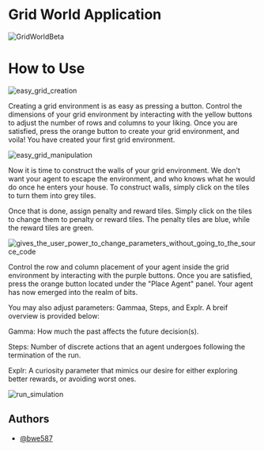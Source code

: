# Grid World Application

![GridWorldBeta](https://github.com/bwe587/GridWorld/assets/105562270/520572db-1e11-4b02-ae90-1e4af7a85e9d)

# How to Use
![easy_grid_creation](https://github.com/bwe587/GridWorld/assets/105562270/a79231bd-bee1-46ac-a3ed-e474b95ffdff)

Creating a grid environment is as easy as pressing a button. Control the dimensions of your grid environment by interacting with the yellow buttons to adjust the number of rows and columns to your liking. Once you are satisfied, press the orange button to create your grid environment, and voila! You have created your first grid environment.

![easy_grid_manipulation](https://github.com/bwe587/GridWorld/assets/105562270/83e4f7e9-3ca9-464d-bd9e-d7e6aa8b8d2f)

Now it is time to construct the walls of your grid environment. We don't want your agent to escape the environment, and who knows what he would do once he enters your house. To construct walls, simply click on the tiles to turn them into grey tiles.

Once that is done, assign penalty and reward tiles. Simply click on the tiles to change them to penalty or reward tiles. The penalty tiles are blue, while the reward tiles are green.

![gives_the_user_power_to_change_parameters_without_going_to_the_source_code](https://github.com/bwe587/GridWorld/assets/105562270/316c2119-49c5-4322-84ca-10339e4f4a9f)

Control the row and column placement of your agent inside the grid environment by interacting with the purple buttons. Once you are satisfied, press the orange button located under the "Place Agent" panel. Your agent has now emerged into the realm of bits.

You may also adjust parameters: Gammaa, Steps, and Explr. A breif overview is provided below:

Gamma: How much the past affects the future decision(s).

Steps: Number of discrete actions that an agent undergoes following the termination of the run. 

Explr: A curiosity parameter that mimics our desire for either exploring better rewards, or avoiding worst ones.

![run_simulation](https://github.com/bwe587/GridWorld/assets/105562270/9f7f11ec-1932-46bf-8c5b-249e2c0bf8da)

## Authors 

- [@bwe587](https://www.github.com/bwe587)
